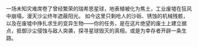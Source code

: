 一场未知灾难席卷了曾经繁荣的瑞希思星球，地表植被化为焦土，工业废墟在狂风中崩塌，漫天沙尘终年遮蔽阳光。 如今这里只剩呛人的沙砾、锈蚀的机械残骸，以及在废墟中挣扎求生的变异生物——你的任务，是在这片绝望的废土上建立据点，抵御沙尘侵蚀与敌人突袭，探寻星球毁灭的真相，或是为幸存者开辟一条生路。
